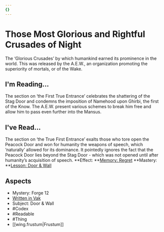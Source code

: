 ```yaml
---
{}
---
```

# Those Most Glorious and Rightful Crusades of Night
The ‘Glorious Crusades’ by which humankind earned its prominence in the world. This was released by the A.E.W., an organization promoting the superiority of mortals, or of the Wake.
## I'm Reading...
The section on ‘the First True Entrance’ celebrates the shattering of the Stag Door and condemns the imposition of Namehood upon Ghirbi, the first of the Know. The A.E.W. present various schemes to break him free and allow him to pass even further into the Mansus.
## I've Read...
The section on ‘the True First Entrance’ exalts those who tore open the Peacock Door and won for humanity the weapons of speech, which ‘naturally’ allowed for its dominance. It pointedly ignores the fact that the Peacock Door lies beyond the Stag Door - which was not opened until after humanity’s acquisition of speech.
**Effect: **[Memory: Regret](https://uadaf.theevilroot.xyz/rowenarium/element/mem.regret)
**Mastery: **[Lesson: Door & Wall](https://uadaf.theevilroot.xyz/rowenarium/element/x.door.wall)
## Aspects
- Mystery: Forge 12
- [Written in Vak](https://uadaf.theevilroot.xyz/rowenarium/element/w.vak)
- Subject: Door & Wall
- #Codex
- #Readable
- #Thing
- [[wing.frustum|Frustum]]